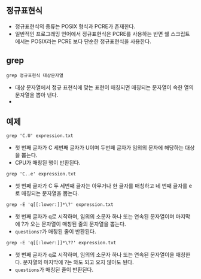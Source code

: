 ## 정규표현식
- 정규표현식의 종류는 POSIX 형식과 PCRE가 존재한다.
- 일반적인 프로그래밍 언어에서 정규표현식은 PCRE를 사용하는 반면 쉘 스크립트에서는 POSIX라는 PCRE 보다 단순한 정규표현식을 사용한다.


## grep
```
grep 정규표현식 대상문자열
```
- 대상 문자열에서 정규 표현식에 맞는 표현이 매칭되면 매칭되는 문자열이 속한 열의 문자열을 뽑아 낸다.
- 

## 예제
```
grep 'C.U' expression.txt
```
- 첫 번째 글자가 C 세번째 글자가 U이며 두번째 글자가 임의의 문자에 해당하는 대상을 뽑는다.
- CPU가 매칭된 행이 반환된다.

```
grep 'C..e' expression.txt
```
- 첫 번째 글자가 C 두 세번째 글자는 아무거나 한 글자를 매칭하고 네 번째 글자를 e로 매칭되는 문자열을 뽑는다.

```
grep -E 'q[[:lower:]]*\?' expression.txt
```
- 첫 번째 글자가 q로 시작하며, 임의의 소문자 하나 또는 연속된 문자열이며 마지막에 ?가 오는 문자열이 매칭된 줄의 문자열을 뽑는다.
- `questions?`가 매칭된 줄이 반환된다.

```
grep -E 'q[[:lower:]]*\??' expression.txt
```
- 첫 번째 글자가 q로 시작하며, 임의의 소문자 하나 또는 연속된 문자열이을 매칭한다. 문자열의 마지막에 ?는 와도 되고 오지 않아도 된다.
- `questions`가 매칭된 줄이 반환된다.